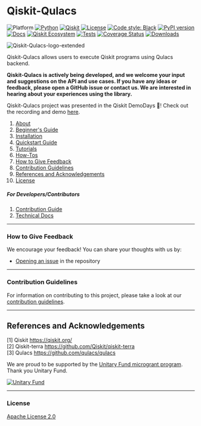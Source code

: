 # Qiskit-Qulacs

![Platform](https://img.shields.io/badge/Platform-Linux%20%7C%20macOS-informational)
[![Python](https://img.shields.io/badge/Python-3.8%20%7C%203.9%20%7C%203.10%20%7C%203.11-informational)](https://www.python.org/)
[![Qiskit](https://img.shields.io/badge/Qiskit-%E2%89%A5%201.0.0-6133BD)](https://github.com/Qiskit/qiskit)
[![License](https://img.shields.io/github/license/qiskit-community/quantum-prototype-template?label=License)](https://github.com/qiskit-community/quantum-prototype-template/blob/main/LICENSE.txt)
[![Code style: Black](https://img.shields.io/badge/Code%20style-Black-000.svg)](https://github.com/psf/black)
[![PyPI version](https://badge.fury.io/py/qiskit-qulacs.svg)](https://badge.fury.io/py/qiskit-qulacs)
[![Docs](https://img.shields.io/badge/netlify-docs-lime?logo=netlify&labelColor=%23555a60&color=%23bef9c6)](https://qiskit-qulacs.netlify.app/)
[![Qiskit Ecosystem](https://img.shields.io/badge/Qiskit-Ecosystem-blueviolet)](https://qiskit.github.io/ecosystem/)
[![Tests](https://github.com/Gopal-Dahale/qiskit-qulacs/actions/workflows/test_latest_versions.yml/badge.svg)](https://github.com/Gopal-Dahale/qiskit-qulacs/actions/workflows/test_latest_versions.yml)
[![Coverage Status](https://coveralls.io/repos/github/Gopal-Dahale/qiskit-qulacs/badge.svg?branch=main)](https://coveralls.io/github/Gopal-Dahale/qiskit-qulacs?branch=main)
[![Downloads](https://static.pepy.tech/badge/qiskit-qulacs)](https://pepy.tech/project/qiskit-qulacs)

![Qiskit-Qulacs-logo-extended](https://github.com/Gopal-Dahale/qiskit-qulacs/assets/49199003/27116cba-4109-4298-baac-0a35d04c5ab5)

Qiskit-Qulacs allows users to execute Qiskit programs using Qulacs backend.

**Qiskit-Qulacs is actively being developed, and we welcome your input and suggestions on the API and use cases. If you have any ideas or feedback, please open a GitHub issue or contact us. We are interested in hearing about your experiences using the library.**

Qiskit-Qulacs project was presented in the Qiskit DemoDays 🚀! Check out the recording and demo [here](https://github.com/Qiskit/feedback/wiki/Qiskit-DemoDays#apr-11-2024).

1.  [About](docs/intro/project_overview.md)
2.  [Beginner's Guide](docs/intro/beginners_guide.md)
3.  [Installation](docs/intro/INSTALL.md)
4.  [Quickstart Guide](docs/intro/quickstart_guide.md)
5.  [Tutorials](docs/tutorials/)
6.  [How-Tos](docs/how_tos/)
8.  [How to Give Feedback](#how-to-give-feedback)
9.  [Contribution Guidelines](#contribution-guidelines)
10. [References and Acknowledgements](#references-and-acknowledgements)
11. [License](#license)

##### For Developers/Contributors

1. [Contribution Guide](CONTRIBUTING.md)
2. [Technical Docs](docs/technical_docs.md)


----------------------------------------------------------------------------------------------------

### How to Give Feedback

We encourage your feedback! You can share your thoughts with us by:
- [Opening an issue](https://github.com/Gopal-Dahale/qiskit-qulacs/issues) in the repository


----------------------------------------------------------------------------------------------------

### Contribution Guidelines

For information on contributing to this project, please take a look at our [contribution guidelines](CONTRIBUTING.md).


----------------------------------------------------------------------------------------------------

## References and Acknowledgements
[1] Qiskit https://qiskit.org/ \
[2] Qiskit-terra https://github.com/Qiskit/qiskit-terra \
[3] Qulacs https://github.com/qulacs/qulacs

We are proud to be supported by the [Unitary Fund microgrant program](https://unitary.fund/grants/). Thank you Unitary Fund.

[![Unitary Fund](https://img.shields.io/badge/Supported%20By-UNITARY%20FUND-brightgreen.svg?style=for-the-badge)](https://unitary.fund)

----------------------------------------------------------------------------------------------------

### License
[Apache License 2.0](LICENSE.txt)
